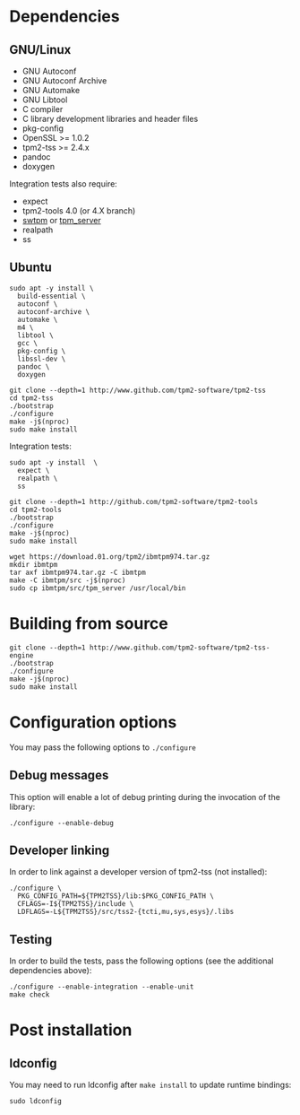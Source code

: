 # Dependencies

## GNU/Linux
* GNU Autoconf
* GNU Autoconf Archive
* GNU Automake
* GNU Libtool
* C compiler
* C library development libraries and header files
* pkg-config
* OpenSSL >= 1.0.2
* tpm2-tss >= 2.4.x
* pandoc
* doxygen

Integration tests also require:
* expect
* tpm2-tools 4.0 (or 4.X branch)
* [swtpm](https://github.com/stefanberger/swtpm) or [tpm_server](https://sourceforge.net/projects/ibmswtpm2/)
* realpath
* ss

## Ubuntu
```
sudo apt -y install \
  build-essential \
  autoconf \
  autoconf-archive \
  automake \
  m4 \
  libtool \
  gcc \
  pkg-config \
  libssl-dev \
  pandoc \
  doxygen

git clone --depth=1 http://www.github.com/tpm2-software/tpm2-tss
cd tpm2-tss
./bootstrap
./configure
make -j$(nproc)
sudo make install
```

Integration tests:
```
sudo apt -y install  \
  expect \
  realpath \
  ss

git clone --depth=1 http://github.com/tpm2-software/tpm2-tools
cd tpm2-tools
./bootstrap
./configure
make -j$(nproc)
sudo make install

wget https://download.01.org/tpm2/ibmtpm974.tar.gz
mkdir ibmtpm
tar axf ibmtpm974.tar.gz -C ibmtpm
make -C ibmtpm/src -j$(nproc)
sudo cp ibmtpm/src/tpm_server /usr/local/bin
```

# Building from source
```
git clone --depth=1 http://www.github.com/tpm2-software/tpm2-tss-engine
./bootstrap
./configure
make -j$(nproc)
sudo make install
```

# Configuration options
You may pass the following options to `./configure`

## Debug messages
This option will enable a lot of debug printing during the invocation of the
library:
```
./configure --enable-debug
```

## Developer linking
In order to link against a developer version of tpm2-tss (not installed):
```
./configure \
  PKG_CONFIG_PATH=${TPM2TSS}/lib:$PKG_CONFIG_PATH \
  CFLAGS=-I${TPM2TSS}/include \
  LDFLAGS=-L${TPM2TSS}/src/tss2-{tcti,mu,sys,esys}/.libs 
```

## Testing
In order to build the tests, pass the following options
(see the additional dependencies above):
```
./configure --enable-integration --enable-unit
make check
```

# Post installation

## ldconfig
You may need to run ldconfig after `make install` to update runtime bindings:
```
sudo ldconfig
```
